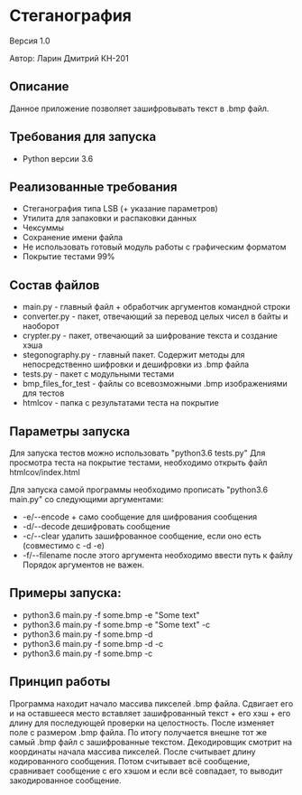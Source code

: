 # Стеганография
Версия 1.0

Автор: Ларин Дмитрий КН-201

## Описание
Данное приложение позволяет зашифровывать текст в .bmp файл. 

## Требования для запуска
* Python версии 3.6

## Реализованные требования
* Стеганография типа LSB (+ указание параметров)
* Утилита для запаковки и распаковки данных
* Чексуммы
* Сохранение имени файла
* Не использовать готовый модуль работы с графическим форматом
* Покрытие тестами 99%

## Состав файлов
* main.py - главный файл + обработчик аргументов командной строки
* converter.py - пакет, отвечающий за перевод целых чисел в байты и наоборот
* crypter.py - пакет, отвечающий за шифрование текста и создание хэша
* stegonography.py - главный пакет. Содержит методы для непосредственно шифровки и дешифровки из .bmp файла
* tests.py - пакет с модульными тестами
* bmp_files_for_test - файлы со всевозможными .bmp изображениями для тестов
* htmlcov - папка с результатами теста на покрытие

## Параметры запуска
Для запуска тестов можно использовать "python3.6 tests.py"
Для просмотра теста на покрытие тестами, необходимо открыть файл htmlcov/index.html

Для запуска самой программы необходимо прописать "python3.6 main.py" со следующими аргументами:
* -e/--encode   + само сообщение для шифрования сообщения
* -d/--decode	дешифровать сообщение
* -c/--clear	удалить зашифрованное сообщение, если оно есть (совместимо с -d -e)
* -f/--filename	после этого аргумента необходимо ввести путь к файлу
Порядок аргументов не важен.

## Примеры запуска:
* python3.6 main.py -f some.bmp -e "Some text"
* python3.6 main.py -f some.bmp -e "Some text" -c
* python3.6 main.py -f some.bmp -d
* python3.6 main.py -f some.bmp -d -c
* python3.6 main.py -f some.bmp -c

## Принцип работы
Программа находит начало массива пикселей .bmp файла. Сдвигает его и на оставшееся место вставляет зашифрованный текст + его хэш + его длину для последующей проверки на целостность. После изменяет поле с размером .bmp файла. По итогу получается внешне тот же самый .bmp файл с зашифрованные текстом.
Декодировщик смотрит на координаты начала массива пикселей.  После считывает длину кодированного сообщения. Потом считывает всё сообщение, сравнивает сообщение с его хэшом и если всё совпадает, то выводит закодированное сообщение.
